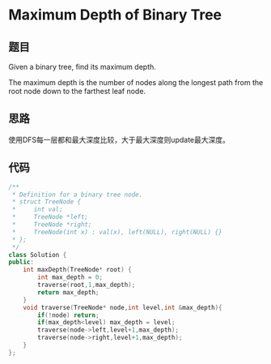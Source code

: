 # Maximum Depth of Binary Tree


## 题目

Given a binary tree, find its maximum depth.

The maximum depth is the number of nodes along the longest path from the root node down to the farthest leaf node.

## 思路

   使用DFS每一层都和最大深度比较，大于最大深度则update最大深度。


## 代码

```cpp
/**
 * Definition for a binary tree node.
 * struct TreeNode {
 *     int val;
 *     TreeNode *left;
 *     TreeNode *right;
 *     TreeNode(int x) : val(x), left(NULL), right(NULL) {}
 * };
 */
class Solution {
public:
    int maxDepth(TreeNode* root) {
        int max_depth = 0;
        traverse(root,1,max_depth);
        return max_depth;
    }
    void traverse(TreeNode* node,int level,int &max_depth){
        if(!node) return;
        if(max_depth<level) max_depth = level;
        traverse(node->left,level+1,max_depth);
        traverse(node->right,level+1,max_depth);
    }
};


```
